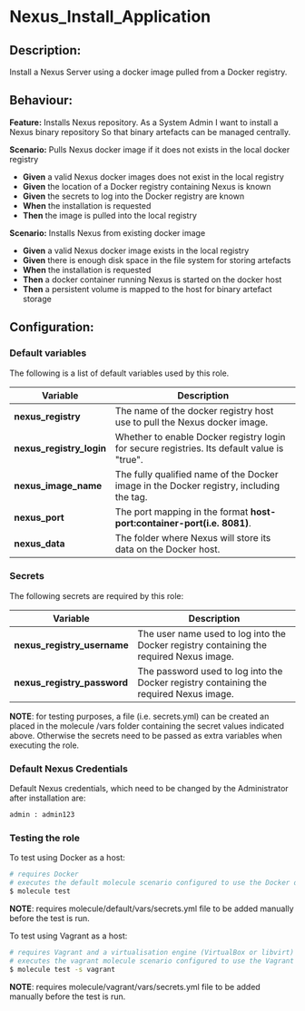 # Nexus_Install_Application

## Description:

Install a Nexus Server using a docker image pulled from a Docker registry.

## Behaviour:

**Feature:** Installs Nexus repository.
As a System Admin
I want to install a Nexus binary repository
So that binary artefacts can be managed centrally.

**Scenario:** Pulls Nexus docker image if it does not exists  in the local docker registry
- **Given** a valid Nexus docker images does not exist in the local registry
- **Given** the location of a Docker registry containing Nexus is known
- **Given** the secrets to log into the Docker registry are known
- **When** the installation is requested
- **Then** the image is pulled into the local registry

**Scenario:** Installs Nexus from existing docker image
- **Given** a valid Nexus docker image exists in the local registry
- **Given** there is enough disk space in the file system for storing artefacts
- **When** the installation is requested
- **Then** a docker container running Nexus is started on the docker host
- **Then** a persistent volume is mapped to the host for binary artefact storage


## Configuration:

### Default variables

The following is a list of default variables used by this role.

| Variable  | Description  |
|---|---|
| **nexus_registry** | The name of the docker registry host use to pull the Nexus docker image. |
| **nexus_registry_login** | Whether to enable Docker registry login for secure registries. Its default value is "true". |
| **nexus_image_name** | The fully qualified name of the Docker image in the Docker registry, including the tag. |
| **nexus_port** | The port mapping in the format **host-port:container-port(i.e. 8081)**. |
| **nexus_data** | The folder where Nexus will store its data on the Docker host. |

### Secrets

The following secrets are required by this role:

| Variable  | Description  |
|---|---|
| **nexus_registry_username** | The user name used to log into the Docker registry containing the required Nexus image. |
| **nexus_registry_password** | The password used to log into the Docker registry containing the required Nexus image. |

**NOTE**: for testing purposes, a file (i.e. secrets.yml) can be created an placed in the molecule /vars folder containing the secret values indicated above. Otherwise the secrets need to be passed as extra variables when executing the role.

### Default Nexus Credentials

Default Nexus credentials, which need to be changed by the Administrator after installation are:

```bash
admin : admin123
```

### Testing the role

To test using Docker as a host:

```bash
# requires Docker
# executes the default molecule scenario configured to use the Docker driver  
$ molecule test
```

**NOTE**: requires molecule/default/vars/secrets.yml file to be added manually before the test is run.

To test using Vagrant as a host:

```bash
# requires Vagrant and a virtualisation engine (VirtualBox or libvirt)
# executes the vagrant molecule scenario configured to use the Vagrant driver
$ molecule test -s vagrant
```

**NOTE**: requires molecule/vagrant/vars/secrets.yml file to be added manually before the test is run.
